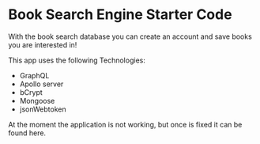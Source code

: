 # Book Search Engine Starter Code

With the book search database you can create an account and save books you are interested in!

This app uses the following Technologies:
* GraphQL
* Apollo server
* bCrypt
* Mongoose
* jsonWebtoken

At the moment the application is not working, but once is fixed it can be found here.

